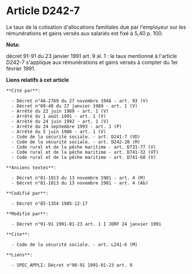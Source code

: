 # Article D242-7

Le taux de la cotisation d'allocations familiales due par l'employeur sur les rémunérations et gains versés aux salariés est
fixé à 5,40 p. 100.

**Nota:**

décret 91-91 du 23 janvier 1991 art. 9 al. 1 : le taux mentionné à l'article D242-7 s'applique aux rémunérations et gains
versés à compter du 1er février 1991.

**Liens relatifs à cet article**

	**Cité par**:

	  - Décret n°46-2769 du 27 novembre 1946 - art. 93 (V)
	  - Décret n°89-48 du 27 janvier 1989 - art. 1 (V)
	  - Arrêté du 22 juin 1989 - art. 1 (V)
	  - Arrêté du 1 août 1991 - art. 1 (V)
	  - Arrêté du 24 juin 1992 - art. 1 (V)
	  - Arrêté du 24 septembre 1993 - art. 1 (P)
	  - Arrêté du 5 juin 1986 - art. 1 (V)
	  - Code de la sécurité sociale. - art. D241-7 (VD)
	  - Code de la sécurité sociale. - art. D242-20 (M)
	  - Code rural et de la pêche maritime - art. D731-77 (V)
	  - Code rural et de la pêche maritime - art. D741-32 (VT)
	  - Code rural et de la pêche maritime - art. D741-60 (V)

	**Anciens textes**:

	  - Décret n°81-1013 du 13 novembre 1981 - art. 4 (M)
	  - Décret n°81-1013 du 13 novembre 1981 - art. 4 (Ab)

	**Codifié par**:

	  - Décret n°85-1354 1985-12-17

	**Modifié par**:

	  - Décret n°91-91 1991-01-23 art. 1 I JORF 24 janvier 1991

	**Cite**:

	  - Code de la sécurité sociale. - art. L241-6 (M)

	**Liens**:

	  - SPEC_APPLI: Décret n°90-91 1991-01-23 art. 9
